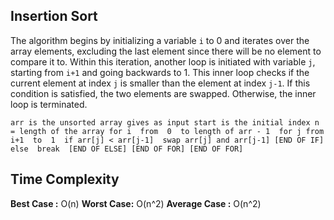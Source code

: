 ## Insertion Sort 

The algorithm begins by initializing a variable `i` to 0 and iterates over the array elements, excluding the last element since there will be no element to compare it to. Within this iteration, another loop is initiated with variable `j`, starting from `i+1` and going backwards to 1. This inner loop checks if the current element at index `j` is smaller than the element at index `j-1`. If this condition is satisfied, the two elements are swapped. Otherwise, the inner loop is terminated.

` arr is the unsorted array gives as input
    start is the initial index
    n = length of the array
    for i  from  0  to length of arr - 1 
      for j from  i+1  to  1 
	    if arr[j] < arr[j-1] 
	     swap arr[j] and arr[j-1]
	     [END OF IF]
	    else 
		    break 
		 [END OF ELSE]
	[END OF FOR]
	[END OF FOR]	
`   
## Time Complexity 
**Best Case :** O(n)
**Worst Case:** O(n^2)
**Average Case :** O(n^2)


